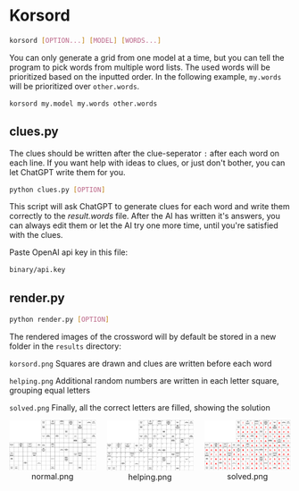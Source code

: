 # Korsord

```bash
korsord [OPTION...] [MODEL] [WORDS...]
```

You can only generate a grid from one model at a time, but you can tell the program to pick words from multiple word lists. The used words will be prioritized based on the inputted order. In the following example, `my.words` will be prioritized over `other.words`.

```bash
korsord my.model my.words other.words
```

## <span>clues.py</span>

The clues should be written after the clue-seperator `:` after each word on each line. If you want help with ideas to clues, or just don't bother, you can let ChatGPT write them for you.

```bash
python clues.py [OPTION]
```

This script will ask ChatGPT to generate clues for each word and write them correctly to the *result.words* file. After the AI has written it's answers, you can always edit them or let the AI try one more time, until you're satisfied with the clues.

Paste OpenAI api key in this file:

```bash
binary/api.key
```

## <span>render.py</span>

```bash
python render.py [OPTION]
```

The rendered images of the crossword will by default be stored in a new folder in the `results` directory:

`korsord.png` Squares are drawn and clues are written before each word

`helping.png` Additional random numbers are written in each letter square, grouping equal letters

`solved.png`  Finally, all the correct letters are filled, showing the solution

<div style="display: flex; justify-content: space-between; flex-direction: row; gap: 20px;">
    <div style="flex-direction: row; text-align: center;">
        <img src="../assets/examples/normal.png" alt="normal.png" />
        <span class="caption">normal.png</span>
    </div>
    <div style="flex-direction: row; text-align: center;">
        <img src="../assets/examples/helping.png" alt="helping.png" />
        <span class="caption">helping.png</span>
    </div>
    <div style="flex-direction: row; text-align: center; ">
        <img src="../assets/examples/solved.png" alt="solved.png"  />
        <span class="caption">solved.png</span>
    </div>
</div>
